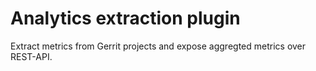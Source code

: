 # Analytics extraction plugin

Extract metrics from Gerrit projects and expose aggregted metrics
over REST-API.

